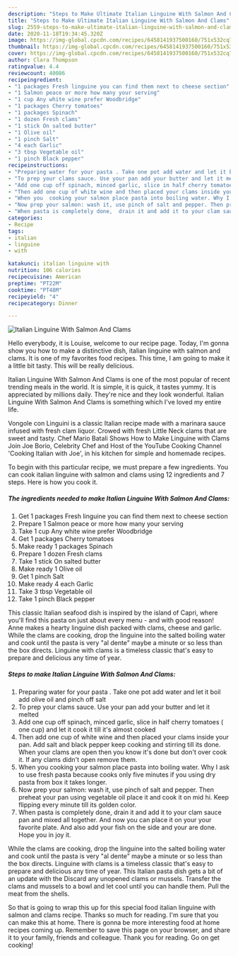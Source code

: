 ```yaml
---
description: "Steps to Make Ultimate Italian Linguine With Salmon And Clams"
title: "Steps to Make Ultimate Italian Linguine With Salmon And Clams"
slug: 2559-steps-to-make-ultimate-italian-linguine-with-salmon-and-clams
date: 2020-11-18T19:34:45.320Z
image: https://img-global.cpcdn.com/recipes/6458141937500160/751x532cq70/italian-linguine-with-salmon-and-clams-recipe-main-photo.jpg
thumbnail: https://img-global.cpcdn.com/recipes/6458141937500160/751x532cq70/italian-linguine-with-salmon-and-clams-recipe-main-photo.jpg
cover: https://img-global.cpcdn.com/recipes/6458141937500160/751x532cq70/italian-linguine-with-salmon-and-clams-recipe-main-photo.jpg
author: Clara Thompson
ratingvalue: 4.4
reviewcount: 40086
recipeingredient:
- "1 packages Fresh linguine you can find them next to cheese section"
- "1 Salmon peace or more how many your serving"
- "1 cup Any white wine prefer Woodbridge"
- "1 packages Cherry tomatoes"
- "1 packages Spinach"
- "1 dozen Fresh clams"
- "1 stick On salted butter"
- "1 Olive oil"
- "1 pinch Salt"
- "4 each Garlic"
- "3 tbsp Vegetable oil"
- "1 pinch Black pepper"
recipeinstructions:
- "Preparing water for your pasta . Take one pot add water and let it boil add olive oil and pinch off salt"
- "To prep your clams sauce. Use your pan add your butter and let it melted"
- "Add one cup off spinach, minced garlic, slice in half cherry tomatoes ( one cup) and let it cook it till it&#39;s almost cooked"
- "Then add one cup of white wine and then placed your clams inside your pan. Add salt and black pepper keep cooking and stirring till its done. When your clams are open then you know it&#39;s done but don&#39;t over cook it. If any clams didn&#39;t open remove them."
- "When you  cooking your salmon place pasta into boiling water. Why I ask to use fresh pasta because cooks only five minutes if you using dry pasta from box it takes longer."
- "Now prep your salmon: wash it, use pinch of salt and pepper. Then preheat your pan using vegetable oil place it and cook it on mid hi. Keep flipping every minute till its golden color."
- "When pasta is completely done,  drain it and add it to your clam sauce pan and mixed all together. And now you can place it on your your favorite plate. And also add your fish on the side and your are done. Hope you in joy it."
categories:
- Recipe
tags:
- italian
- linguine
- with

katakunci: italian linguine with 
nutrition: 106 calories
recipecuisine: American
preptime: "PT22M"
cooktime: "PT48M"
recipeyield: "4"
recipecategory: Dinner

---
```



![Italian Linguine With Salmon And Clams](https://img-global.cpcdn.com/recipes/6458141937500160/751x532cq70/italian-linguine-with-salmon-and-clams-recipe-main-photo.jpg)

Hello everybody, it is Louise, welcome to our recipe page. Today, I'm gonna show you how to make a distinctive dish, italian linguine with salmon and clams. It is one of my favorites food recipes. This time, I am going to make it a little bit tasty. This will be really delicious.

Italian Linguine With Salmon And Clams is one of the most popular of recent trending meals in the world. It is simple, it is quick, it tastes yummy. It is appreciated by millions daily. They're nice and they look wonderful. Italian Linguine With Salmon And Clams is something which I've loved my entire life.

Vongole con Linguini is a classic Italian recipe made with a marinara sauce infused with fresh clam liquor. Crowed with fresh Little Neck clams that are sweet and tasty. Chef Mario Batali Shows How to Make Linguine with Clams Join Joe Borio, Celebrity Chef and Host of the YouTube Cooking Channel &#39;Cooking Italian with Joe&#39;, in his kitchen for simple and homemade recipes.


To begin with this particular recipe, we must prepare a few ingredients. You can cook italian linguine with salmon and clams using 12 ingredients and 7 steps. Here is how you cook it.

<!--inarticleads1-->

##### The ingredients needed to make Italian Linguine With Salmon And Clams:

1. Get 1 packages Fresh linguine you can find them next to cheese section
1. Prepare 1 Salmon peace or more how many your serving
1. Take 1 cup Any white wine prefer Woodbridge
1. Get 1 packages Cherry tomatoes
1. Make ready 1 packages Spinach
1. Prepare 1 dozen Fresh clams
1. Take 1 stick On salted butter
1. Make ready 1 Olive oil
1. Get 1 pinch Salt
1. Make ready 4 each Garlic
1. Take 3 tbsp Vegetable oil
1. Take 1 pinch Black pepper


This classic Italian seafood dish is inspired by the island of Capri, where you&#39;ll find this pasta on just about every menu - and with good reason! Anne makes a hearty linguine dish packed with clams, cheese and garlic. While the clams are cooking, drop the linguine into the salted boiling water and cook until the pasta is very &#34;al dente&#34; maybe a minute or so less than the box directs. Linguine with clams is a timeless classic that&#39;s easy to prepare and delicious any time of year. 

<!--inarticleads2-->

##### Steps to make Italian Linguine With Salmon And Clams:

1. Preparing water for your pasta . Take one pot add water and let it boil add olive oil and pinch off salt
1. To prep your clams sauce. Use your pan add your butter and let it melted
1. Add one cup off spinach, minced garlic, slice in half cherry tomatoes ( one cup) and let it cook it till it&#39;s almost cooked
1. Then add one cup of white wine and then placed your clams inside your pan. Add salt and black pepper keep cooking and stirring till its done. When your clams are open then you know it&#39;s done but don&#39;t over cook it. If any clams didn&#39;t open remove them.
1. When you  cooking your salmon place pasta into boiling water. Why I ask to use fresh pasta because cooks only five minutes if you using dry pasta from box it takes longer.
1. Now prep your salmon: wash it, use pinch of salt and pepper. Then preheat your pan using vegetable oil place it and cook it on mid hi. Keep flipping every minute till its golden color.
1. When pasta is completely done,  drain it and add it to your clam sauce pan and mixed all together. And now you can place it on your your favorite plate. And also add your fish on the side and your are done. Hope you in joy it.


While the clams are cooking, drop the linguine into the salted boiling water and cook until the pasta is very &#34;al dente&#34; maybe a minute or so less than the box directs. Linguine with clams is a timeless classic that&#39;s easy to prepare and delicious any time of year. This Italian pasta dish gets a bit of an update with the Discard any unopened clams or mussels. Transfer the clams and mussels to a bowl and let cool until you can handle them. Pull the meat from the shells. 

So that is going to wrap this up for this special food italian linguine with salmon and clams recipe. Thanks so much for reading. I'm sure that you can make this at home. There is gonna be more interesting food at home recipes coming up. Remember to save this page on your browser, and share it to your family, friends and colleague. Thank you for reading. Go on get cooking!
